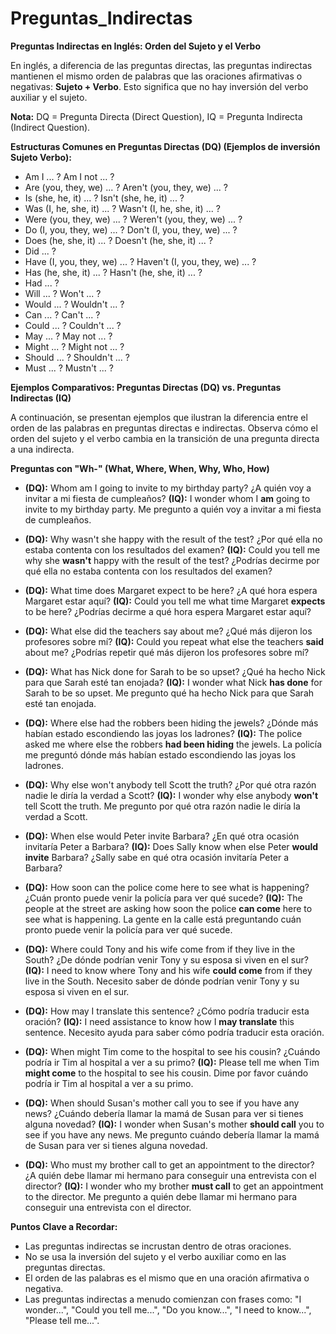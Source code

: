 # Preguntas_Indirectas



**Preguntas Indirectas en Inglés: Orden del Sujeto y el Verbo**

En inglés, a diferencia de las preguntas directas, las preguntas indirectas mantienen el mismo orden de palabras que las oraciones afirmativas o negativas: **Sujeto + Verbo**.  Esto significa que no hay inversión del verbo auxiliar y el sujeto.

**Nota:** DQ = Pregunta Directa (Direct Question), IQ = Pregunta Indirecta (Indirect Question).

**Estructuras Comunes en Preguntas Directas (DQ)  (Ejemplos de inversión Sujeto Verbo):**

*   Am I ... ?   Am I not ... ?
*   Are (you, they, we) ... ?   Aren't (you, they, we) ... ?
*   Is (she, he, it) ... ?   Isn't (she, he, it) ... ?
*   Was (I, he, she, it) ... ?   Wasn't (I, he, she, it) ... ?
*   Were (you, they, we) ... ?   Weren't (you, they, we) ... ?
*   Do (I, you, they, we) ... ?   Don't (I, you, they, we) ... ?
*   Does (he, she, it) ... ?   Doesn't (he, she, it) ... ?
*   Did ... ?
*   Have (I, you, they, we) ... ?   Haven't (I, you, they, we) ... ?
*   Has (he, she, it) ... ?   Hasn't (he, she, it) ... ?
*   Had ... ?
*   Will ... ?   Won't ... ?
*   Would ... ?   Wouldn't ... ?
*   Can ... ?   Can't ... ?
*   Could ... ?   Couldn't ... ?
*   May ... ?   May not ... ?
*   Might ... ?   Might not ... ?
*   Should ... ?   Shouldn't ... ?
*   Must ... ?   Mustn't ... ?

**Ejemplos Comparativos: Preguntas Directas (DQ) vs. Preguntas Indirectas (IQ)**

A continuación, se presentan ejemplos que ilustran la diferencia entre el orden de las palabras en preguntas directas e indirectas. Observa cómo el orden del sujeto y el verbo cambia en la transición de una pregunta directa a una indirecta.

**Preguntas con "Wh-" (What, Where, When, Why, Who, How)**

*   **(DQ):** Whom am I going to invite to my birthday party?  ¿A quién voy a invitar a mi fiesta de cumpleaños?
    **(IQ):** I wonder whom I **am** going to invite to my birthday party. Me pregunto a quién voy a invitar a mi fiesta de cumpleaños.

*   **(DQ):** Why wasn't she happy with the result of the test? ¿Por qué ella no estaba contenta con los resultados del examen?
    **(IQ):** Could you tell me why she **wasn't** happy with the result of the test? ¿Podrías decirme por qué ella no estaba contenta con los resultados del examen?

*   **(DQ):** What time does Margaret expect to be here? ¿A qué hora espera Margaret estar aquí?
    **(IQ):** Could you tell me what time Margaret **expects** to be here? ¿Podrías decirme a qué hora espera Margaret estar aquí?

*   **(DQ):** What else did the teachers say about me? ¿Qué más dijeron los profesores sobre mí?
    **(IQ):** Could you repeat what else the teachers **said** about me? ¿Podrías repetir qué más dijeron los profesores sobre mí?

*   **(DQ):** What has Nick done for Sarah to be so upset? ¿Qué ha hecho Nick para que Sarah esté tan enojada?
    **(IQ):** I wonder what Nick **has done** for Sarah to be so upset. Me pregunto qué ha hecho Nick para que Sarah esté tan enojada.

*   **(DQ):** Where else had the robbers been hiding the jewels? ¿Dónde más habían estado escondiendo las joyas los ladrones?
    **(IQ):** The police asked me where else the robbers **had been hiding** the jewels. La policía me preguntó dónde más habían estado escondiendo las joyas los ladrones.

*   **(DQ):** Why else won't anybody tell Scott the truth? ¿Por qué otra razón nadie le diría la verdad a Scott?
    **(IQ):** I wonder why else anybody **won't** tell Scott the truth. Me pregunto por qué otra razón nadie le diría la verdad a Scott.

*   **(DQ):** When else would Peter invite Barbara? ¿En qué otra ocasión invitaría Peter a Barbara?
    **(IQ):** Does Sally know when else Peter **would invite** Barbara? ¿Sally sabe en qué otra ocasión invitaría Peter a Barbara?

*   **(DQ):** How soon can the police come here to see what is happening? ¿Cuán pronto puede venir la policía para ver qué sucede?
    **(IQ):** The people at the street are asking how soon the police **can come** here to see what is happening. La gente en la calle está preguntando cuán pronto puede venir la policía para ver qué sucede.

*   **(DQ):** Where could Tony and his wife come from if they live in the South? ¿De dónde podrían venir Tony y su esposa si viven en el sur?
    **(IQ):** I need to know where Tony and his wife **could come** from if they live in the South. Necesito saber de dónde podrían venir Tony y su esposa si viven en el sur.

*   **(DQ):** How may I translate this sentence? ¿Cómo podría traducir esta oración?
    **(IQ):** I need assistance to know how I **may translate** this sentence. Necesito ayuda para saber cómo podría traducir esta oración.

*   **(DQ):** When might Tim come to the hospital to see his cousin? ¿Cuándo podría ir Tim al hospital a ver a su primo?
    **(IQ):** Please tell me when Tim **might come** to the hospital to see his cousin. Dime por favor cuándo podría ir Tim al hospital a ver a su primo.

*   **(DQ):** When should Susan's mother call you to see if you have any news? ¿Cuándo debería llamar la mamá de Susan para ver si tienes alguna novedad?
    **(IQ):** I wonder when Susan's mother **should call** you to see if you have any news. Me pregunto cuándo debería llamar la mamá de Susan para ver si tienes alguna novedad.

*   **(DQ):** Who must my brother call to get an appointment to the director? ¿A quién debe llamar mi hermano para conseguir una entrevista con el director?
    **(IQ):** I wonder who my brother **must call** to get an appointment to the director. Me pregunto a quién debe llamar mi hermano para conseguir una entrevista con el director.

**Puntos Clave a Recordar:**

*   Las preguntas indirectas se incrustan dentro de otras oraciones.
*   No se usa la inversión del sujeto y el verbo auxiliar como en las preguntas directas.
*   El orden de las palabras es el mismo que en una oración afirmativa o negativa.
*   Las preguntas indirectas a menudo comienzan con frases como: "I wonder...", "Could you tell me...", "Do you know...", "I need to know...", "Please tell me...".


